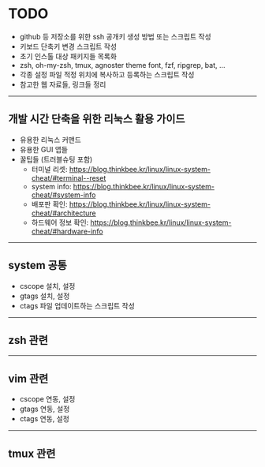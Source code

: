 # TODO

- github 등 저장소를 위한 ssh 공개키 생성 방법 또는 스크립트 작성
- 키보드 단축키 변경 스크립트 작성
- 초기 인스톨 대상 패키지들 목록화
- zsh, oh-my-zsh, tmux, agnoster theme font, fzf, ripgrep, bat, ...
- 각종 설정 파일 적정 위치에 복사하고 등록하는 스크립트 작성
- 참고한 웹 자료들, 링크들 정리

---
## 개발 시간 단축을 위한 리눅스 활용 가이드

- 유용한 리눅스 커맨드
- 유용한 GUI 앱들
- 꿀팁들 (트러블슈팅 포함)
  - 터미널 리셋: https://blog.thinkbee.kr/linux/linux-system-cheat/#terminal--reset 
  - system info: https://blog.thinkbee.kr/linux/linux-system-cheat/#system-info
  - 배포판 확인: https://blog.thinkbee.kr/linux/linux-system-cheat/#architecture
  - 하드웨어 정보 확인: https://blog.thinkbee.kr/linux/linux-system-cheat/#hardware-info


---
## system 공통

- cscope 설치, 설정
- gtags 설치, 설정
- ctags 파일 업데이트하는 스크립트 작성


---
## zsh 관련


---
## vim 관련

- cscope 연동, 설정
- gtags 연동, 설정
- ctags 연동, 설정



---
## tmux 관련



